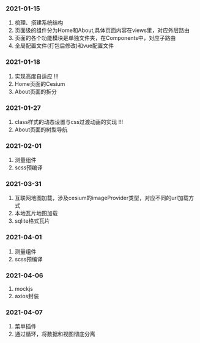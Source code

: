 ### 2021-01-15
1. 梳理、搭建系统结构
2. 页面级的组件分为Home和About,具体页面内容在views里，对应外层路由
3. 页面的各个功能模块是单独文件夹，在Components中，对应子路由
4. 全局配置文件(打包后修改)和vue配置文件

### 2021-01-18
1. 实现高度自适应 !!!
2. Home页面的Cesium
3. About页面的拆分

### 2021-01-27
1. class样式的动态设置与css过渡动画的实现 !!!
2. About页面的树型导航

### 2021-02-01
1. 测量组件
2. scss预编译

### 2021-03-31
1. 互联网地图加载，涉及cesium的imageProvider类型，对应不同的url加载方式
2. 本地瓦片地图加载
3. sqlite格式瓦片

### 2021-04-01
1. 测量组件
2. scss预编译

### 2021-04-06
1. mockjs
2. axios封装

### 2021-04-07
1. 菜单插件
2. 通过循环，将数据和视图彻底分离